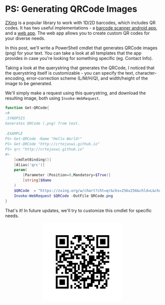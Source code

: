 # PS: Generating QRCode Images

[ZXing](https://github.com/zxing/zxing) is a popular library to work with 1D/2D barcodes, which includes QR codes. It has two useful implementations - a [barcode scanner android app](https://play.google.com/store/apps/details?id=com.google.zxing.client.android), and a [web app](https://zxing.appspot.com/generator). The web app allows you to create custom QR codes for your diverse needs.

In this post, we'll write a PowerShell cmdlet that generates QRCode images (png) for your text. You can take a look at all templates that the app provides in case you're looking for something specific (eg. Contact Info).

Taking a look at the querystring that generates the QRCode, I noticed that the querystring itself is customizable - you can specify the text, character-encoding, error-correction scheme (L/M/H/Q), and width/height of the image to be generated.

We'll simply make a request using this querystring, and download the resulting image, both using `Invoke-WebRequest`.

```powershell
function Get-QRCode{
<#
.SYNOPSIS
Generates QRCode (.png) from text.

.EXAMPLE
PS> Get-QRCode -Name "Hello World!"
PS> Get-QRCode "http://crtejaswi.github.io"
PS> qrc "http://crtejaswi.github.io"
#>
    [cmdletBinding()]
    [Alias('qrc')]
    param(
        [Parameter (Position=0,Mandatory=$True)]
        [string]$Name
    )
    $QRCode  = "https://zxing.org/w/chart?cht=qr&chs=256x256&chld=L&choe=UTF-8&chl=$Name"
    Invoke-WebRequest $QRCode -OutFile QRCode.png
}
```

That's it! In future updates, we'll try to customize this cmdlet for specific needs.

<center><img src="media/15-02-2021-1.png" alt="Sample QRCode" title="QRCode for this post"></center>
